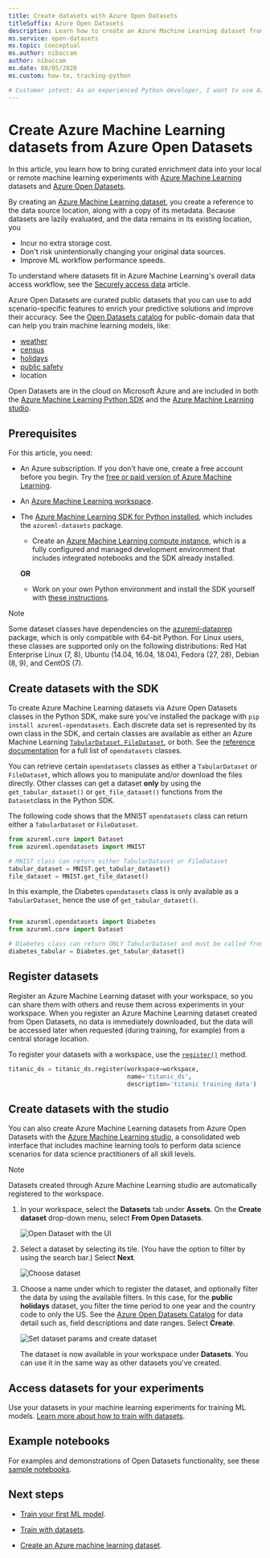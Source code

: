 ```yaml
---
title: Create datasets with Azure Open Datasets
titleSuffix: Azure Open Datasets
description: Learn how to create an Azure Machine Learning dataset from Azure Open Datasets.
ms.service: open-datasets
ms.topic: conceptual
ms.author: nibaccam
author: nibaccam
ms.date: 08/05/2020
ms.custom: how-to, tracking-python

# Customer intent: As an experienced Python developer, I want to use Azure Open Datasets in my ML workflows for improved model accuracy.
---
```


# Create Azure Machine Learning datasets from Azure Open Datasets

In this article, you learn how to bring curated enrichment data into your local or remote machine learning experiments with [Azure Machine Learning](../machine-learning/overview-what-is-azure-ml.md) datasets and [Azure Open Datasets](./index.yml). 

By creating an [Azure Machine Learning dataset](../machine-learning/how-to-create-register-datasets.md), you create a reference to the data source location, along with a copy of its metadata. Because datasets are lazily evaluated, and the data remains in its existing location, you
* Incur no extra storage cost.
* Don't risk unintentionally changing your original data sources. 
* Improve ML workflow performance speeds.

To understand where datasets fit in Azure Machine Learning's overall data access workflow, see  the [Securely access data](../machine-learning/concept-data.md#data-workflow) article.

Azure Open Datasets are curated public datasets that you can use to add scenario-specific features to enrich your predictive solutions and improve their accuracy. See the [Open Datasets catalog](https://azure.microsoft.com/en-in/services/open-datasets/catalog/) for public-domain data that can help you train machine learning models, like:

* [weather](https://azure.microsoft.com/services/open-datasets/catalog/noaa-integrated-surface-data/)
* [census](https://azure.microsoft.com/services/open-datasets/catalog/us-decennial-census-zip/)
* [holidays](https://azure.microsoft.com/services/open-datasets/catalog/public-holidays/)
* [public safety](https://azure.microsoft.com/services/open-datasets/catalog/chicago-safety-data/)
* location

Open Datasets are in the cloud on Microsoft Azure and are included in both the [Azure Machine Learning Python SDK](#create-datasets-with-the-sdk) and the [Azure Machine Learning studio](#create-datasets-with-the-studio).


## Prerequisites

For this article, you need:

* An Azure subscription. If you don't have one, create a free account before you begin. Try the [free or paid version of Azure Machine Learning](https://aka.ms/AMLFree).

* An [Azure Machine Learning workspace](../machine-learning/how-to-manage-workspace.md).

* The [Azure Machine Learning SDK for Python installed](/python/api/overview/azure/ml/install), which includes the `azureml-datasets` package.

    * Create an [Azure Machine Learning compute instance](../machine-learning/how-to-create-manage-compute-instance.md), which is a fully configured and managed development environment that includes integrated notebooks and the SDK already installed.

    **OR**

    * Work on your own Python environment and install the SDK yourself with [these instructions](/python/api/overview/azure/ml/install).

> [!NOTE]
> Some dataset classes have dependencies on the [azureml-dataprep](https://pypi.org/project/azureml-dataprep/) package, which is only compatible with 64-bit Python. For Linux users, these classes are supported only on the following distributions:  Red Hat Enterprise Linux (7, 8), Ubuntu (14.04, 16.04, 18.04), Fedora (27, 28), Debian (8, 9), and CentOS (7).

## Create datasets with the SDK

To create Azure Machine Learning datasets via Azure Open Datasets classes in the Python SDK, make sure you've installed the package with `pip install azureml-opendatasets`. Each discrete data set is represented by its own class in the SDK, and certain classes are available as either an Azure Machine Learning [`TabularDataset`, `FileDataset`](../machine-learning/how-to-create-register-datasets.md#dataset-types), or both. See the [reference documentation](/python/api/azureml-opendatasets/azureml.opendatasets) for a full list of `opendatasets` classes.

You can retrieve certain `opendatasets` classes as either a `TabularDataset` or `FileDataset`, which allows you to manipulate and/or download the files directly. Other classes can get a dataset **only** by using the `get_tabular_dataset()` or `get_file_dataset()` functions from the `Dataset`class in the Python SDK.

The following code shows that the MNIST `opendatasets` class can return either a `TabularDataset` or `FileDataset`. 


```python
from azureml.core import Dataset
from azureml.opendatasets import MNIST

# MNIST class can return either TabularDataset or FileDataset
tabular_dataset = MNIST.get_tabular_dataset()
file_dataset = MNIST.get_file_dataset()
```

In this example, the Diabetes `opendatasets` class is only available as a `TabularDataset`, hence the use of `get_tabular_dataset()`.

```python

from azureml.opendatasets import Diabetes
from azureml.core import Dataset

# Diabetes class can return ONLY TabularDataset and must be called from the static function
diabetes_tabular = Diabetes.get_tabular_dataset()
```
## Register datasets

Register an Azure Machine Learning dataset with your workspace, so you can share them with others and reuse them across experiments in your workspace. When you register an Azure Machine Learning dataset created from Open Datasets, no data is immediately downloaded, but the data will be accessed later when requested (during training, for example) from a central storage location.

To register your datasets with a workspace, use the [`register()`](/python/api/azureml-core/azureml.data.abstract_dataset.abstractdataset#register-workspace--name--description-none--tags-none--create-new-version-false-) method. 

```Python
titanic_ds = titanic_ds.register(workspace=workspace,
                                 name='titanic_ds',
                                 description='titanic training data')
```

## Create datasets with the studio

You can also create Azure Machine Learning datasets from Azure Open Datasets with the [Azure Machine Learning studio](https://ml.azure.com), a consolidated web interface that includes machine learning tools to perform data science scenarios for data science practitioners of all skill levels.

> [!Note]
> Datasets created through Azure Machine Learning studio are automatically registered to the workspace.

1. In your workspace, select the **Datasets** tab under **Assets**. On the **Create dataset** drop-down menu, select **From Open Datasets**.

    ![Open Dataset with the UI](./media/how-to-create-dataset-from-open-dataset/open-datasets-1.png)

1. Select a dataset by selecting its tile. (You have the option to filter by using the search bar.) Select **Next**.

    ![Choose dataset](./media/how-to-create-dataset-from-open-dataset/open-datasets-2.png)

1. Choose a name under which to register the dataset, and optionally filter the data by using the available filters. In this case, for the **public holidays** dataset, you filter the time period to one year and the country code to only the US. See the [Azure Open Datasets Catalog](https://azure.microsoft.com/services/open-datasets/catalog) for data detail such as, field descriptions and date ranges. Select **Create**.

    ![Set dataset params and create dataset](./media/how-to-create-dataset-from-open-dataset/open-datasets-3.png)

    The dataset is now available in your workspace under **Datasets**. You can use it in the same way as other datasets you've created.


## Access datasets for your experiments

Use your datasets in your machine learning experiments for training ML models. [Learn more about how to train with datasets](../machine-learning/how-to-train-with-datasets.md).

## Example notebooks

For examples and demonstrations of Open Datasets functionality,  see these [sample notebooks](samples.md).

## Next steps

* [Train your first ML model](../machine-learning/tutorial-1st-experiment-sdk-train.md).

* [Train with datasets](../machine-learning/how-to-train-with-datasets.md).

* [Create an Azure machine learning dataset](../machine-learning/how-to-create-register-datasets.md).
